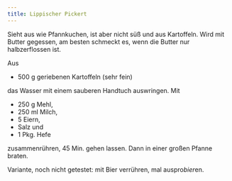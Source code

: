```yaml
---
title: Lippischer Pickert
---
```

Sieht aus wie Pfannkuchen, ist aber nicht süß und aus Kartoffeln. Wird mit
Butter gegessen, am besten schmeckt es, wenn die Butter nur halbzerflossen ist.

Aus
* 500 g geriebenen Kartoffeln (sehr fein)

das Wasser mit einem sauberen Handtuch auswringen. Mit

* 250 g Mehl,
* 250 ml Milch,
* 5 Eiern,
* Salz und
* 1 Pkg. Hefe

zusammenrühren, 45 Min. gehen lassen. Dann in einer großen Pfanne braten.

Variante, noch nicht getestet: mit Bier verrühren, mal auspro<em>bier</em>en.
